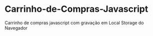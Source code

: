 # Carrinho-de-Compras-Javascript
Carrinho de compras javascript com gravação em Local Storage do Navegador
